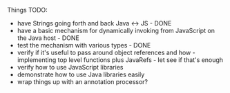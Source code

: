 
Things TODO:

- have Strings going forth and back Java <-> JS - DONE
- have a basic mechanism for dynamically invoking from JavaScript on the Java host - DONE
- test the mechanism with various types - DONE
- verify if it's useful to pass around object references and how - implementing top level functions plus JavaRefs - let see if that's enough
- verify how to use JavaScript libraries
- demonstrate how to use Java libraries easily
- wrap things up with an annotation processor?
